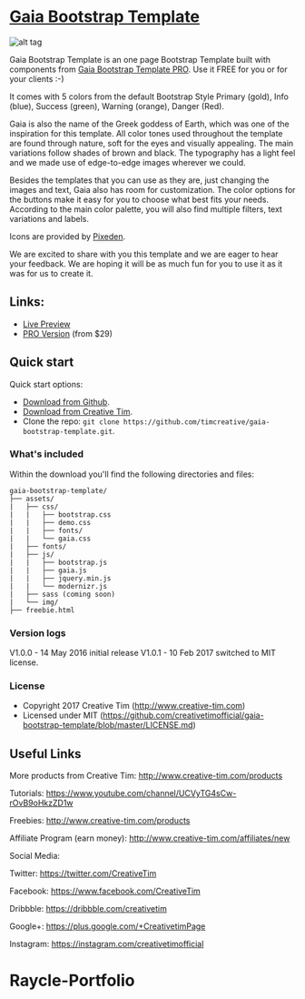 # [Gaia Bootstrap Template](http://demos.creative-tim.com/gaia-bootstrap-template/freebie.html)

![alt tag](http://s3.amazonaws.com/creativetim_bucket/products/45/original/opt_gbt_thumbnail.jpg)

Gaia Bootstrap Template is an one page Bootstrap Template built with components from [Gaia Bootstrap Template PRO](http://demos.creative-tim.com/gaia-bootstrap-template-pro/index.html). Use it FREE for you or for your clients :-)

It comes with 5 colors from the default Bootstrap Style Primary (gold), Info (blue), Success (green), Warning (orange), Danger (Red).

Gaia is also the name of the Greek goddess of Earth, which was one of the inspiration for this template. All color tones used throughout the template are found through nature, soft for the eyes and visually appealing. The main variations follow shades of brown and black. The typography has a light feel and we made use of edge-to-edge images wherever we could.

Besides the templates that you can use as they are, just changing the images and text, Gaia also has room for customization. The color options for the buttons make it easy for you to choose what best fits your needs. According to the main color palette, you will also find multiple filters, text variations and labels.

Icons are provided by [Pixeden](http://themes-pixeden.com/font-demos/7-stroke/).

We are excited to share with you this template and we are eager to hear your feedback. We are hoping it will be as much fun for you to use it as it was for us to create it.


## Links:

+ [Live Preview](http://demos.creative-tim.com/gaia-bootstrap-template/freebie.html)
+ [PRO Version](http://demos.creative-tim.com/gaia-bootstrap-template-pro/index.html) (from $29)

## Quick start

Quick start options:

- [Download from Github](https://github.com/timcreative/gaia-bootstrap-template/releases/tag/v1.0).
- [Download from Creative Tim](http://www.creative-tim.com/product/gaia-bootstrap-template).
- Clone the repo: `git clone https://github.com/timcreative/gaia-bootstrap-template.git`.


### What's included

Within the download you'll find the following directories and files:

```
gaia-bootstrap-template/
├── assets/
|   ├── css/
|   |   ├── bootstrap.css
|   |   ├── demo.css
|   |   ├── fonts/
|   |   └── gaia.css
|   ├── fonts/
|   ├── js/
|   |   ├── bootstrap.js
|   |   ├── gaia.js
|   |   ├── jquery.min.js
|   |   └── modernizr.js
|   ├── sass (coming soon)
|   └── img/
├── freebie.html

```

### Version logs

V1.0.0 - 14 May 2016 initial release
V1.0.1 - 10 Feb 2017 switched to MIT license.

### License

- Copyright 2017 Creative Tim (http://www.creative-tim.com)
- Licensed under MIT (https://github.com/creativetimofficial/gaia-bootstrap-template/blob/master/LICENSE.md)

## Useful Links

More products from Creative Tim: <http://www.creative-tim.com/products>

Tutorials: <https://www.youtube.com/channel/UCVyTG4sCw-rOvB9oHkzZD1w>

Freebies: <http://www.creative-tim.com/products>

Affiliate Program (earn money): <http://www.creative-tim.com/affiliates/new>

Social Media:

Twitter: <https://twitter.com/CreativeTim>

Facebook: <https://www.facebook.com/CreativeTim>

Dribbble: <https://dribbble.com/creativetim>

Google+: <https://plus.google.com/+CreativetimPage>

Instagram: <https://instagram.com/creativetimofficial>
# Raycle-Portfolio
